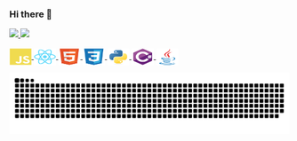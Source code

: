 ### Hi there 👋



<div>
  <a href="https://github.com/Xch4rt"/>
  

  <img height="180em" src="https://github-readme-stats.vercel.app/api?username=Xch4rt&show_icons=true&theme=dark"/>
  <img height="180em" src="https://github-readme-stats.vercel.app/api/top-langs/?username=Xch4rt&layout=compact&langs_count=7&theme=dark"/>
</div>
<div style="display: inline_block"><br>
  <img align="center" alt="Xch4rt-Js" height="30" width="40" src="https://raw.githubusercontent.com/devicons/devicon/master/icons/javascript/javascript-plain.svg">
  <img align="center" alt="Xch4rt-React" height="30" width="40" src="https://raw.githubusercontent.com/devicons/devicon/master/icons/react/react-original.svg">
  <img align="center" alt="Xch4rt-HTML" height="30" width="40" src="https://raw.githubusercontent.com/devicons/devicon/master/icons/html5/html5-original.svg">
  <img align="center" alt="Xch4rt-CSS" height="30" width="40" src="https://raw.githubusercontent.com/devicons/devicon/master/icons/css3/css3-original.svg">
  <img align="center" alt="Xch4rt-Python" height="30" width="40" src="https://raw.githubusercontent.com/devicons/devicon/master/icons/python/python-original.svg">
  <img align="center" alt="Xch4rt-Csharp" height="30" width="40" src="https://raw.githubusercontent.com/devicons/devicon/master/icons/csharp/csharp-original.svg">
  <img align="center" alt="Xch4rt-Java" height="30" width="40" src="https://raw.githubusercontent.com/devicons/devicon/master/icons/java/java-original.svg">
  
</div>

  ![Snake animation](https://github.com/Xch4rt/Xch4rt/blob/output/github-contribution-grid-snake.svg)

